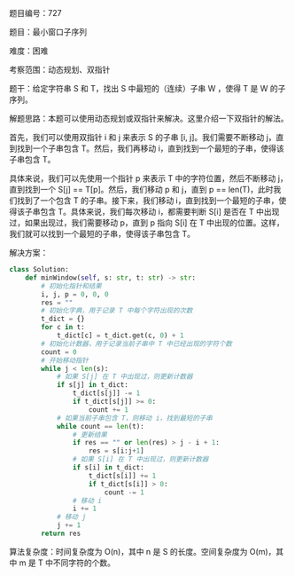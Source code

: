 题目编号：727

题目：最小窗口子序列

难度：困难

考察范围：动态规划、双指针

题干：给定字符串 S 和 T，找出 S 中最短的（连续）子串 W ，使得 T 是 W 的子序列。

解题思路：本题可以使用动态规划或双指针来解决。这里介绍一下双指针的解法。

首先，我们可以使用双指针 i 和 j 来表示 S 的子串 [i, j]。我们需要不断移动 j，直到找到一个子串包含 T。然后，我们再移动 i，直到找到一个最短的子串，使得该子串包含 T。

具体来说，我们可以先使用一个指针 p 来表示 T 中的字符位置，然后不断移动 j，直到找到一个 S[j] == T[p]。然后，我们移动 p 和 j，直到 p == len(T)，此时我们找到了一个包含 T 的子串。接下来，我们移动 i，直到找到一个最短的子串，使得该子串包含 T。具体来说，我们每次移动 i，都需要判断 S[i] 是否在 T 中出现过，如果出现过，我们需要移动 p，直到 p 指向 S[i] 在 T 中出现的位置。这样，我们就可以找到一个最短的子串，使得该子串包含 T。

解决方案：

```python
class Solution:
    def minWindow(self, s: str, t: str) -> str:
        # 初始化指针和结果
        i, j, p = 0, 0, 0
        res = ""
        # 初始化字典，用于记录 T 中每个字符出现的次数
        t_dict = {}
        for c in t:
            t_dict[c] = t_dict.get(c, 0) + 1
        # 初始化计数器，用于记录当前子串中 T 中已经出现的字符个数
        count = 0
        # 开始移动指针
        while j < len(s):
            # 如果 S[j] 在 T 中出现过，则更新计数器
            if s[j] in t_dict:
                t_dict[s[j]] -= 1
                if t_dict[s[j]] >= 0:
                    count += 1
            # 如果当前子串包含 T，则移动 i，找到最短的子串
            while count == len(t):
                # 更新结果
                if res == "" or len(res) > j - i + 1:
                    res = s[i:j+1]
                # 如果 S[i] 在 T 中出现过，则更新计数器
                if s[i] in t_dict:
                    t_dict[s[i]] += 1
                    if t_dict[s[i]] > 0:
                        count -= 1
                # 移动 i
                i += 1
            # 移动 j
            j += 1
        return res
```

算法复杂度：时间复杂度为 O(n)，其中 n 是 S 的长度。空间复杂度为 O(m)，其中 m 是 T 中不同字符的个数。